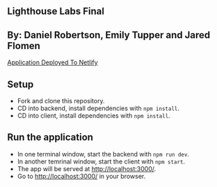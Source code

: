 ## Lighthouse Labs Final

## By: Daniel Robertson, Emily Tupper and Jared Flomen

[Application Deployed To Netlify](https://main--thirsty-jang-ea95c4.netlify.app)

## Setup

* Fork and clone this repository.
* CD into backend, install dependencies with `npm install`.
* CD into client, install dependencies with `npm install`.

## Run the application

* In one terminal window, start the backend with `npm run dev`.
* In another temrinal window, start the client with `npm start`.
* The app will be served at <http://localhost:3000/>.
* Go to <http://localhost:3000/> in your browser.
